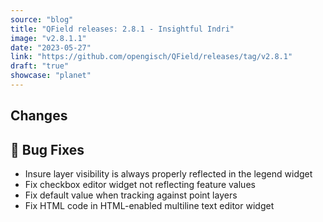 ```yaml
---
source: "blog"
title: "QField releases: 2.8.1 - Insightful Indri"
image: "v2.8.1.1"
date: "2023-05-27"
link: "https://github.com/opengisch/QField/releases/tag/v2.8.1"
draft: "true"
showcase: "planet"
---
```


<h2>Changes</h2>
<h2>🐛 Bug Fixes</h2>
<ul>
<li>Insure layer visibility is always properly reflected in the legend widget</li>
<li>Fix checkbox editor widget not reflecting feature values</li>
<li>Fix default value when tracking against point layers</li>
<li>Fix HTML <a href="/opengisch/QField/blob/v2.8.1"></a> code in HTML-enabled multiline text editor widget</li>
</ul>
